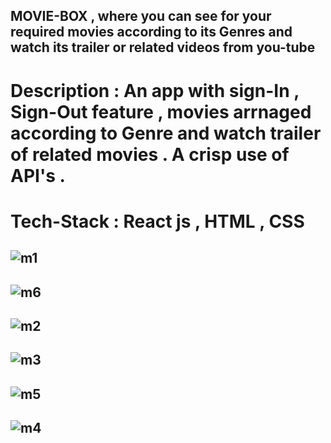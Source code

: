 ## MOVIE-BOX , where you can see for your required movies according to its Genres and watch its trailer or related videos from you-tube 

# Description  : An app with sign-In , Sign-Out feature , movies arrnaged according to  Genre and watch trailer of related movies . A crisp use of API's .

# Tech-Stack   : React js , HTML , CSS  

## ![m1](https://user-images.githubusercontent.com/87204998/202901674-03a84f1f-42a1-43ad-85e1-92a7299c3b5a.png)
## ![m6](https://user-images.githubusercontent.com/87204998/202901686-0a547328-ba44-41b2-9079-058cb361cb25.png)
## ![m2](https://user-images.githubusercontent.com/87204998/202901692-d547455c-fd00-44d6-9f48-0a4ec29b02f9.png)
## ![m3](https://user-images.githubusercontent.com/87204998/202901701-bf9e8e61-3a76-4320-b903-914488677b2c.png)
## ![m5](https://user-images.githubusercontent.com/87204998/202901707-a221ab14-8ef9-4591-97f3-5073bc2f8866.png)
## ![m4](https://user-images.githubusercontent.com/87204998/202901723-c6e12b59-8e29-4f5d-a68f-2bbebac18bf7.png)

